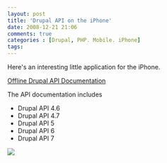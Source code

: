 ```yaml
---
layout: post
title: 'Drupal API on the iPhone'
date: 2008-12-21 21:06
comments: true
categories : [Drupal, PHP. Mobile. iPhone]
tags:
---
```

Here's an interesting little application for the iPhone.

<a href="http://itunes.apple.com/WebObjects/MZStore.woa/wa/viewSoftware?id=298632623">Offline Drupal API Documentation</a>

The API documentation includes
<ul>
<li>Drupal API 4.6
<li>Drupal API 4.7
<li>Drupal API 5
<li>Drupal API 6
<li>Drupal API 7
</ul>
<img src="/images/drupal_api_iphone.jpg">


